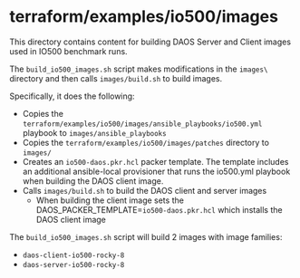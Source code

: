 # terraform/examples/io500/images

This directory contains content for building DAOS Server and Client images used in IO500 benchmark runs.

The `build_io500_images.sh` script makes modifications in the `images\` directory and then calls `images/build.sh` to build images.

Specifically, it does the following:

- Copies the `terraform/examples/io500/images/ansible_playbooks/io500.yml` playbook to `images/ansible_playbooks`
- Copies the `terraform/examples/io500/images/patches` directory to `images/`
- Creates an `io500-daos.pkr.hcl` packer template. The template includes an additional ansible-local provisioner that runs the io500.yml playbook when building the DAOS client image.
- Calls `images/build.sh` to build the DAOS client and server images
  - When building the client image sets the DAOS_PACKER_TEMPLATE=`io500-daos.pkr.hcl` which installs the  DAOS client image

The `build_io500_images.sh` script will build 2 images with image families:

- `daos-client-io500-rocky-8`
- `daos-server-io500-rocky-8`
